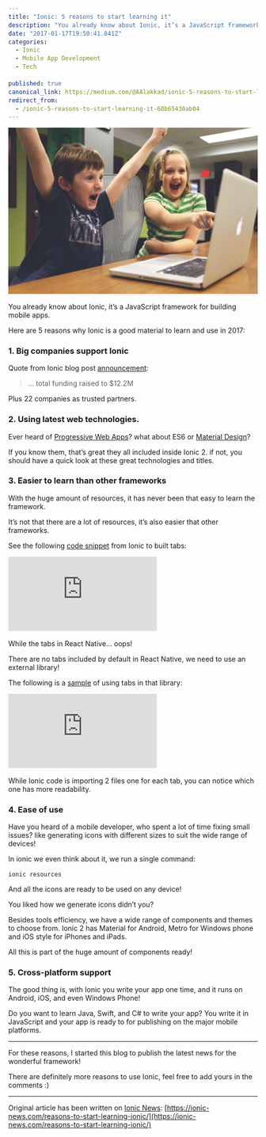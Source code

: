 ```yaml
---
title: "Ionic: 5 reasons to start learning it"
description: "You already know about Ionic, it’s a JavaScript framework for building mobile apps. Here are 5 reasons why Ionic is a good material to learn and use in 2017"
date: "2017-01-17T19:50:41.841Z"
categories: 
  - Ionic
  - Mobile App Development
  - Tech

published: true
canonical_link: https://medium.com/@AAlakkad/ionic-5-reasons-to-start-learning-it-68b65430ab04
redirect_from:
  - /ionic-5-reasons-to-start-learning-it-68b65430ab04
---
```


![](./asset-1.jpeg)

You already know about Ionic, it’s a JavaScript framework for building mobile apps.

Here are 5 reasons why Ionic is a good material to learn and use in 2017:

### 1\. Big companies support Ionic

Quote from Ionic blog post [announcement](http://blog.ionic.io/announcing-ionics-8-5m-series-a/):

> … total funding raised to $12.2M

Plus 22 companies as trusted partners.

### 2\. Using latest web technologies.

Ever heard of [Progressive Web Apps](https://developers.google.com/web/progressive-web-apps/)? what about ES6 or [Material Design](https://material.io/guidelines/)?

If you know them, that’s great they all included inside Ionic 2. if not, you should have a quick look at these great technologies and titles.

### 3\. Easier to learn than other frameworks

With the huge amount of resources, it has never been that easy to learn the framework.

It’s not that there are a lot of resources, it’s also easier that other frameworks.

See the following [code snippet](https://ionicframework.com/docs/v2/components/#tabs) from Ionic to built tabs:

<Embed src="https://gist.github.com/AAlakkad/6c8ffdb655ec1a78a4d702c3f63612f6.js" aspectRatio={0.357} />

While the tabs in React Native… oops!

There are no tabs included by default in React Native, we need to use an external library!

The following is a [sample](https://github.com/aksonov/react-native-tabs) of using tabs in that library:

<Embed src="https://gist.github.com/AAlakkad/0cfdc6b2349eebe1cf5a6d40f2870360.js" aspectRatio={0.357} />

While Ionic code is importing 2 files one for each tab, you can notice which one has more readability.

### 4\. Ease of use

Have you heard of a mobile developer, who spent a lot of time fixing small issues? like generating icons with different sizes to suit the wide range of devices!

In ionic we even think about it, we run a single command:

```
ionic resources
```

And all the icons are ready to be used on any device!

You liked how we generate icons didn’t you?

Besides tools efficiency, we have a wide range of components and themes to choose from. Ionic 2 has Material for Android, Metro for Windows phone and iOS style for iPhones and iPads.

All this is part of the huge amount of components ready!

### 5\. Cross-platform support

The good thing is, with Ionic you write your app one time, and it runs on Android, iOS, and even Windows Phone!

Do you want to learn Java, Swift, and C# to write your app? You write it in JavaScript and your app is ready to for publishing on the major mobile platforms.

---

For these reasons, I started this blog to publish the latest news for the wonderful framework!

There are definitely more reasons to use Ionic, feel free to add yours in the comments :)

---

Original article has been written on [Ionic News](https://ionic-news.com): [https://ionic-news.com/reasons-to-start-learning-ionic/](https://ionic-news.com/reasons-to-start-learning-ionic/)
